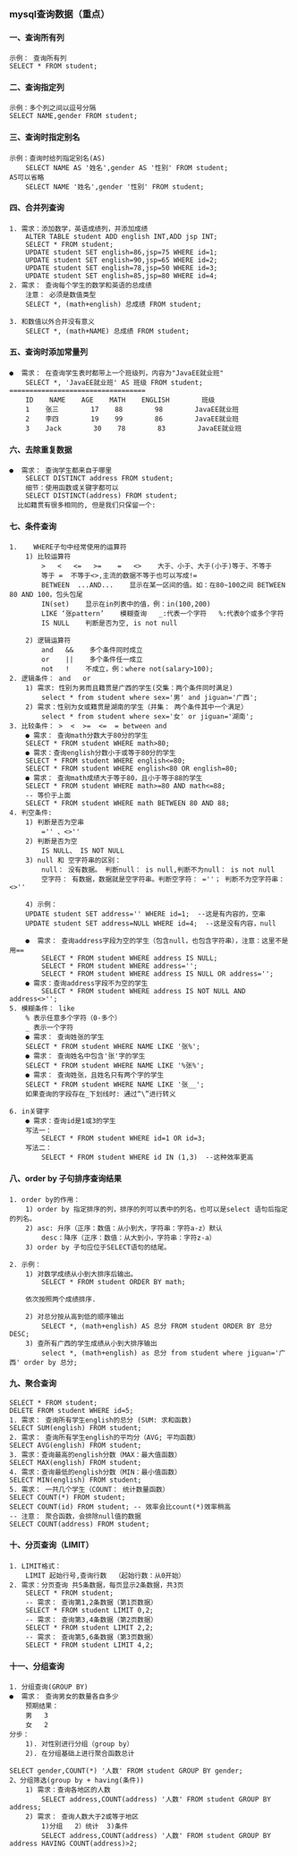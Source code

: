 ### mysql查询数据（重点）
#### 一、查询所有列
    示例： 查询所有列
    SELECT * FROM student;
#### 二、查询指定列
    示例：多个列之间以逗号分隔
    SELECT NAME,gender FROM student;
#### 三、查询时指定别名
    示例：查询时给列指定别名(AS)
        SELECT NAME AS '姓名',gender AS '性别' FROM student;
    AS可以省略
        SELECT NAME '姓名',gender '性别' FROM student;
    
#### 四、合并列查询
    1. 需求：添加数学，英语成绩列，并添加成绩
        ALTER TABLE student ADD english INT,ADD jsp INT;
        SELECT * FROM student;
        UPDATE student SET english=86,jsp=75 WHERE id=1;
        UPDATE student SET english=90,jsp=65 WHERE id=2;
        UPDATE student SET english=78,jsp=50 WHERE id=3;
        UPDATE student SET english=85,jsp=80 WHERE id=4;
    2. 需求： 查询每个学生的数学和英语的总成绩
        注意： 必须是数值类型
        SELECT *, (math+english) 总成绩 FROM student;
    
    3. 和数值以外合并没有意义
        SELECT *, (math+NAME) 总成绩 FROM student;
#### 五、查询时添加常量列
    ●  需求： 在查询学生表时都带上一个班级列，内容为"JavaEE就业班"
        SELECT *, 'JavaEE就业班' AS 班级 FROM student;
    ==================================    
        ID    NAME    AGE    MATH    ENGLISH        班级
        1    张三        17    88        98        JavaEE就业班
        2    李四        19    99        86        JavaEE就业班
        3    Jack        30    78        83        JavaEE就业班
        
#### 六、去除重复数据
    ●  需求： 查询学生都来自于哪里
        SELECT DISTINCT address FROM student;
        细节：使用函数或关键字都可以
        SELECT DISTINCT(address) FROM student;
      比如籍贯有很多相同的, 但是我们只保留一个:
     
#### 七、条件查询
    1.    WHERE子句中经常使用的运算符
        1) 比较运算符
            >   <   <=   >=    =   <>    大于、小于、大于(小于)等于、不等于
            等于 =  不等于<>,主流的数据不等于也可以写成!=
            BETWEEN  ...AND...    显示在某一区间的值。如：在80~100之间 BETWEEN 80 AND 100，包头包尾
            IN(set)    显示在in列表中的值，例：in(100,200)
            LIKE ‘张pattern’    模糊查询   _:代表一个字符   %:代表0个或多个字符
            IS NULL    判断是否为空, is not null
            
        2) 逻辑运算符    
            and   &&    多个条件同时成立
            or    ||    多个条件任一成立
            not   !    不成立，例：where not(salary>100);
    2. 逻辑条件： and   or
        1) 需求: 性别为男而且籍贯是广西的学生(交集：两个条件同时满足)
            select * from student where sex='男' and jiguan='广西';
        2) 需求：性别为女或籍贯是湖南的学生（并集： 两个条件其中一个满足）
            select * from student where sex='女' or jiguan='湖南';
    3. 比较条件： >  <  >=  <=  = between and
        ● 需求： 查询math分数大于80分的学生
        SELECT * FROM student WHERE math>80;
        ● 需求：查询english分数小于或等于80分的学生
        SELECT * FROM student WHERE english<=80;
        SELECT * FROM student WHERE english<80 OR english=80;
        ● 需求： 查询math成绩大于等于80，且小于等于88的学生
        SELECT * FROM student WHERE math>=80 AND math<=88;
        -- 等价于上面
        SELECT * FROM student WHERE math BETWEEN 80 AND 88; 
    4. 判空条件:  
        1) 判断是否为空串
            ='' 、<>'' 
        2) 判断是否为空
            IS NULL、 IS NOT NULL
        3) null 和 空字符串的区别：
            null： 没有数据。 判断null： is null,判断不为null： is not null
            空字符： 有数据，数据就是空字符串。判断空字符： =''； 判断不为空字符串： <>''     
        
        4) 示例：
        UPDATE student SET address='' WHERE id=1;  --这是有内容的，空串
        UPDATE student SET address=NULL WHERE id=4;  --这是没有内容，null
        
        ●  需求： 查询address字段为空的学生（包含null，也包含字符串），注意：这里不是用==
            SELECT * FROM student WHERE address IS NULL;
            SELECT * FROM student WHERE address='';
            SELECT * FROM student WHERE address IS NULL OR address='';
        ● 需求：查询address字段不为空的学生
            SELECT * FROM student WHERE address IS NOT NULL AND address<>'';
    5. 模糊条件： like
        % 表示任意多个字符（0-多个）
        _ 表示一个字符
        ● 需求： 查询姓张的学生
        SELECT * FROM student WHERE NAME LIKE '张%';
        ● 需求： 查询姓名中包含'张'字的学生
        SELECT * FROM student WHERE NAME LIKE '%张%';
        ● 需求： 查询姓张，且姓名只有两个字的学生
        SELECT * FROM student WHERE NAME LIKE '张__';
        如果查询的字段存在_下划线时: 通过“\”进行转义
        
    6. in关键字
        ● 需求：查询id是1或3的学生
        写法一：
            SELECT * FROM student WHERE id=1 OR id=3;
        写法二：
            SELECT * FROM student WHERE id IN (1,3)  --这种效率更高
#### 八、order by 子句排序查询结果
    1. order by的作用：
        1) order by 指定排序的列，排序的列可以表中的列名，也可以是select 语句后指定的列名。
        2) asc: 升序（正序：数值：从小到大，字符串：字符a-z）默认
            desc：降序（正序：数值：从大到小，字符串：字符z-a）
        3) order by 子句应位于SELECT语句的结尾。
        
    2. 示例：
        1) 对数学成绩从小到大排序后输出。
            SELECT * FROM student ORDER BY math;
        
        依次按照两个成绩排序.
        
        2) 对总分按从高到低的顺序输出
            SELECT *, (math+english) AS 总分 FROM student ORDER BY 总分 DESC;
        3) 查所有广西的学生成绩从小到大排序输出
            select *, (math+english) as 总分 from student where jiguan='广西' order by 总分;
#### 九、聚合查询
    SELECT * FROM student;
    DELETE FROM student WHERE id=5;
    1. 需求： 查询所有学生english的总分 (SUM: 求和函数)
    SELECT SUM(english) FROM student;
    2. 需求： 查询所有学生english的平均分（AVG; 平均函数）
    SELECT AVG(english) FROM student;
    3. 需求：查询最高的english分数（MAX：最大值函数）
    SELECT MAX(english) FROM student;
    4. 需求：查询最低的english分数（MIN：最小值函数）
    SELECT MIN(english) FROM student;
    5. 需求： 一共几个学生（COUNT： 统计数量函数）
    SELECT COUNT(*) FROM student;
    SELECT COUNT(id) FROM student; -- 效率会比count(*)效率稍高
    -- 注意： 聚合函数，会排除null值的数据
    SELECT COUNT(address) FROM student;
    
#### 十、分页查询（LIMIT）
    1. LIMIT格式： 
        LIMIT 起始行号,查询行数  （起始行数：从0开始）
    2. 需求：分页查询 共5条数据，每页显示2条数据，共3页
        SELECT * FROM student;
        -- 需求： 查询第1,2条数据（第1页数据）
        SELECT * FROM student LIMIT 0,2;
        -- 需求： 查询第3,4条数据（第2页数据）
        SELECT * FROM student LIMIT 2,2;
        -- 需求： 查询第5,6条数据（第3页数据）
        SELECT * FROM student LIMIT 4,2;    
#### 十一、分组查询
    1. 分组查询(GROUP BY)
    ●  需求： 查询男女的数量各自多少
        预期结果： 
        男   3
        女   2
    分步：    
        1). 对性别进行分组（group by） 
        2). 在分组基础上进行聚合函数总计
    
    SELECT gender,COUNT(*) '人数' FROM student GROUP BY gender;
    2、分组筛选(group by + having(条件))
        1) 需求：查询各地区的人数
            SELECT address,COUNT(address) '人数' FROM student GROUP BY address;
        2) 需求： 查询人数大于2或等于地区
            1)分组   2）统计  3)条件
            SELECT address,COUNT(address) '人数' FROM student GROUP BY address HAVING COUNT(address)>2;
    
    
    